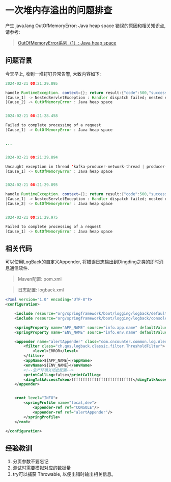 # 一次堆内存溢出的问题排查


产生 java.lang.OutOfMemoryError: Java heap space 错误的原因和相关知识点, 请参考:

> [OutOfMemoryError系列（1）: Java heap space](https://renfufei.blog.csdn.net/article/details/76350794)


## 问题背景

今天早上, 收到一堆钉钉异常告警, 大致内容如下:

```java
2024-02-21 08:21:29.895

handle RuntimeException. context={}; return result:{"code":500,"success":false}
[Cause_1] -> NestedServletException : Handler dispatch failed; nested exception is java.lang.OutOfMemoryError: Java heap space
[Cause_2] -> OutOfMemoryError : Java heap space


2024-02-21 08:21:28.458

Failed to complete processing of a request
[Cause_1] -> OutOfMemoryError : Java heap space


...


2024-02-21 08:21:29.894

Uncaught exception in thread 'kafka-producer-network-thread | producer-1':
[Cause_1] -> OutOfMemoryError : Java heap space


2024-02-21 08:21:29.895

handle RuntimeException. context={}; return result:{"code":500,"success":false}
[Cause_1] -> NestedServletException : Handler dispatch failed; nested exception is java.lang.OutOfMemoryError: Java heap space
[Cause_2] -> OutOfMemoryError : Java heap space


2024-02-21 08:21:29.975

Failed to complete processing of a request
[Cause_1] -> OutOfMemoryError : Java heap space

```

## 相关代码


可以使用LogBack的自定义Appender, 将错误日志输出到Dingding之类的即时消息通信软件.

> Maven配置: pom.xml


> 日志配置: logback.xml 


```xml
<?xml version="1.0" encoding="UTF-8"?>
<configuration>

    <include resource="org/springframework/boot/logging/logback/defaults.xml"/>
    <include resource="org/springframework/boot/logging/logback/console-appender.xml"/>

    <springProperty name="APP_NAME" source="info.app.name" defaultValue="NOT_SET"/>
    <springProperty name="ENV_NAME" source="info.env.name" defaultValue="NOT_SET"/>

    <appender name="alertAppender" class="com.cncounter.common.log.AlertAppender">
        <filter class="ch.qos.logback.classic.filter.ThresholdFilter">
            <level>ERROR</level>
        </filter>
        <appName>${APP_NAME}</appName>
        <envName>${ENV_NAME}</envName>
        <!--生产环境关闭此配置-->
        <printCallLog>false</printCallLog>
        <dingTalkAccessToken>fffffffffffffffffffffffffff</dingTalkAccessToken>
    </appender>


    <root level="INFO">
        <springProfile name="local,dev">
            <appender-ref ref="CONSOLE"/>
            <appender-ref ref="alertAppender"/>
        </springProfile>
    </root>

</configuration>
```






## 经验教训


1. 分页参数不要忘记
2. 测试时需要模拟对应的数据量
3. try可以捕获 Throwable, 以便出错时输出相关信息。

